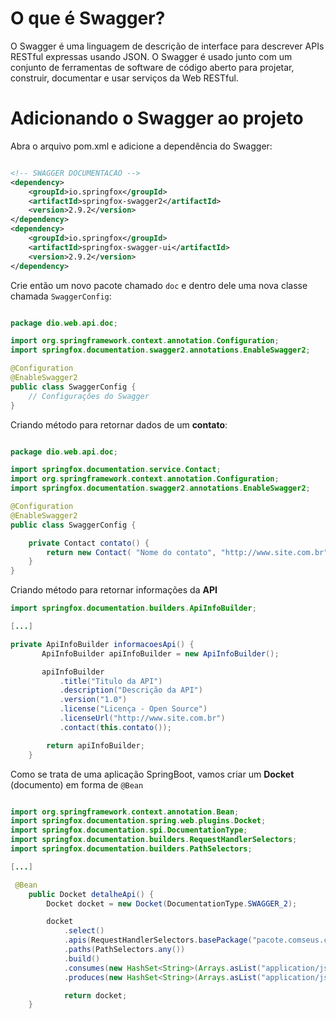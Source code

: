 # O que é Swagger?

O Swagger é uma linguagem de descrição de interface para descrever APIs RESTful expressas usando JSON. O Swagger é usado junto com um conjunto de ferramentas de software de código aberto para projetar, construir, documentar e usar serviços da Web RESTful.

# Adicionando o Swagger ao projeto

Abra o arquivo pom.xml e adicione a dependência do Swagger:

```xml

<!-- SWAGGER DOCUMENTACAO -->
<dependency>
    <groupId>io.springfox</groupId>
    <artifactId>springfox-swagger2</artifactId>
    <version>2.9.2</version>
</dependency>
<dependency>
    <groupId>io.springfox</groupId>
    <artifactId>springfox-swagger-ui</artifactId>
    <version>2.9.2</version>
</dependency>

```
Crie então um novo pacote chamado `doc` e dentro dele uma nova classe chamada `SwaggerConfig`:

```java

package dio.web.api.doc;

import org.springframework.context.annotation.Configuration;
import springfox.documentation.swagger2.annotations.EnableSwagger2;

@Configuration
@EnableSwagger2
public class SwaggerConfig {
    // Configurações do Swagger
}

```

Criando método para retornar dados de um **contato**:

```java

package dio.web.api.doc;

import springfox.documentation.service.Contact;
import org.springframework.context.annotation.Configuration;
import springfox.documentation.swagger2.annotations.EnableSwagger2;

@Configuration
@EnableSwagger2
public class SwaggerConfig {

    private Contact contato() {
        return new Contact( "Nome do contato", "http://www.site.com.br", "123123" );
    }
}

```

Criando método para retornar informações da **API**

```java
import springfox.documentation.builders.ApiInfoBuilder;

[...]

private ApiInfoBuilder informacoesApi() {
       ApiInfoBuilder apiInfoBuilder = new ApiInfoBuilder();

       apiInfoBuilder
           .title("Titulo da API")
           .description("Descrição da API")
           .version("1.0")
           .license("Licença - Open Source")
           .licenseUrl("http://www.site.com.br")
           .contact(this.contato());

        return apiInfoBuilder;
    }

```

Como se trata de uma aplicação SpringBoot, vamos criar um **Docket** (documento) em forma de `@Bean`

```java

import org.springframework.context.annotation.Bean;
import springfox.documentation.spring.web.plugins.Docket;
import springfox.documentation.spi.DocumentationType;
import springfox.documentation.builders.RequestHandlerSelectors;
import springfox.documentation.builders.PathSelectors;

[...]

 @Bean
    public Docket detalheApi() {
        Docket docket = new Docket(DocumentationType.SWAGGER_2);

        docket
            .select()
            .apis(RequestHandlerSelectors.basePackage("pacote.comseus.controllers"))
            .paths(PathSelectors.any())
            .build()
            .consumes(new HashSet<String>(Arrays.asList("application/json")))
            .produces(new HashSet<String>(Arrays.asList("application/json")));

            return docket;
    }

```






